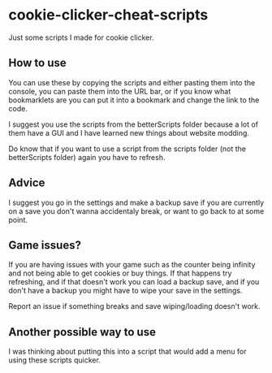 # cookie-clicker-cheat-scripts
Just some scripts I made for cookie clicker.

## How to use
You can use these by copying the scripts and either pasting them into the console, you can paste them into the URL bar, or if you know what bookmarklets are you can put it into a bookmark and change the link to the code.

I suggest you use the scripts from the betterScripts folder because a lot of them have a GUI and I have learned new things about website modding.

Do know that if you want to use a script from the scripts folder (not the betterScripts folder) again you have to refresh.

## Advice
I suggest you go in the settings and make a backup save if you are currently on a save you don't wanna accidentaly break, or want to go back to at some point.

## Game issues?
If you are having issues with your game such as the counter being infinity and not being able to get cookies or buy things. If that happens try refreshing, and if that doesn't work you can load a backup save, and if you don't have a backup you might have to wipe your save in the settings.

Report an issue if something breaks and save wiping/loading doesn't work.

## Another possible way to use
I was thinking about putting this into a script that would add a menu for using these scripts quicker.
